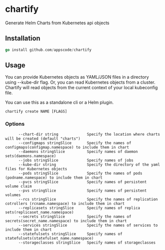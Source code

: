 # chartify
Generate Helm Charts from Kubernetes api objects

## Installation
```go
go install github.com/appscode/chartify
```

## Usage
You can provide Kubernetes objects as YAML/JSON files in a directory using --kube-dir flag. Or, you can read Kubernetes
objects from a cluster. Chartify will read objects from the current context of your local kubeconfig file.
 
You can use this as a standalone cli or a Helm plugin.

```
chartify create NAME [FLAGS]
```

### Options

```
      --chart-dir string             Specify the location where charts will be created (default "charts")
      --configmaps stringSlice       Specify the names of configmaps(configmap.namespace) to include them in chart
      --daemons stringSlice          Specify names of daemon sets(daemons.namespace)
      --jobs stringSlice             Specify names of jobs
      --kube-dir string              Specify the directory of the yaml files for Kubernetes objects
      --pods stringSlice             Specify the names of pods (podname.namespace) to include them in chart
      --pvcs stringSlice             Specify names of persistent volume claim
      --pvs stringSlice              Specify names of persistent volumes
      --rcs stringSlice              Specify the names of replication cotrollers (rcname.namespace) to include them in chart
      --replicasets stringSlice      Specify names of replica sets(replicaset_name.namespace)
      --secrets stringSlice          Specify the names of secrets(secret_name.namespace) to include them in chart
      --services stringSlice         Specify the names of services to include them in chart
      --statefulsets stringSlice     Specify names of statefulsets(statefulset_name.namespace)
      --storageclasses stringSlice   Specify names of storageclasses
```
